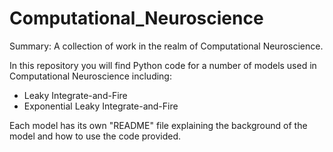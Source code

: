 # Computational_Neuroscience
Summary: A collection of work in the realm of Computational Neuroscience.

In this repository you will find Python code for a number of models used in Computational Neuroscience including:
* Leaky Integrate-and-Fire
* Exponential Leaky Integrate-and-Fire

Each model has its own "README" file explaining the background of the model and how to use the code provided.

